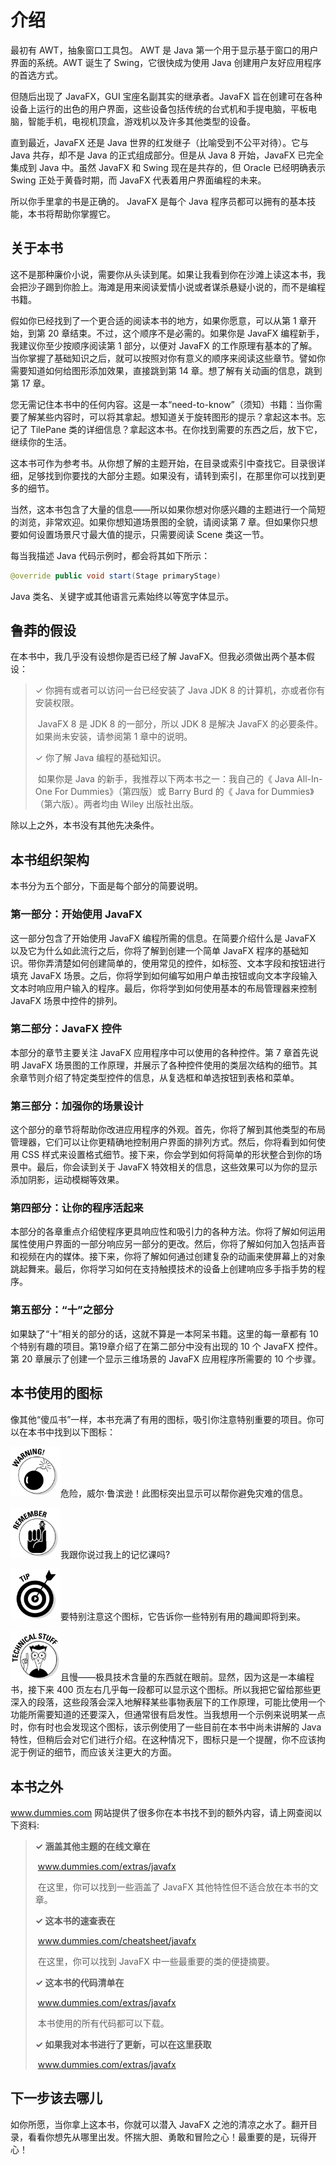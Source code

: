 # 介绍

最初有 AWT，抽象窗口工具包。 AWT 是 Java 第一个用于显示基于窗口的用户界面的系统。AWT 诞生了 Swing，它很快成为使用 Java 创建用户友好应用程序的首选方式。

但随后出现了 JavaFX，GUI 宝座名副其实的继承者。JavaFX 旨在创建可在各种设备上运行的出色的用户界面，这些设备包括传统的台式机和手提电脑，平板电脑，智能手机，电视机顶盒，游戏机以及许多其他类型的设备。

直到最近，JavaFX 还是 Java 世界的红发继子（比喻受到不公平对待）。它与 Java 共存，却不是 Java 的正式组成部分。但是从 Java 8 开始，JavaFX 已完全集成到 Java 中。虽然 JavaFX 和 Swing 现在是共存的，但 Oracle 已经明确表示 Swing 正处于黄昏时期，而 JavaFX 代表着用户界面编程的未来。

所以你手里拿的书是正确的。 JavaFX 是每个 Java 程序员都可以拥有的基本技能，本书将帮助你掌握它。

## 关于本书

这不是那种廉价小说，需要你从头读到尾。如果让我看到你在沙滩上读这本书，我会把沙子踢到你脸上。海滩是用来阅读爱情小说或者谋杀悬疑小说的，而不是编程书籍。

假如你已经找到了一个更合适的阅读本书的地方，如果你愿意，可以从第 1 章开始，到第 20 章结束。不过，这个顺序不是必需的。如果你是 JavaFX 编程新手，我建议你至少按顺序阅读第 1 部分，以便对 JavaFX 的工作原理有基本的了解。当你掌握了基础知识之后，就可以按照对你有意义的顺序来阅读这些章节。譬如你需要知道如何给图形添加效果，直接跳到第 14 章。想了解有关动画的信息，跳到第 17 章。

您无需记住本书中的任何内容。这是一本“need-to-know”（须知）书籍：当你需要了解某些内容时，可以将其拿起。想知道关于旋转图形的提示？拿起这本书。忘记了 TilePane 类的详细信息？拿起这本书。在你找到需要的东西之后，放下它，继续你的生活。

这本书可作为参考书。从你想了解的主题开始，在目录或索引中查找它。目录很详细，足够找到你要找的大部分主题。如果没有，请转到索引，在那里你可以找到更多的细节。

当然，这本书包含了大量的信息——所以如果你想对你感兴趣的主题进行一个简短的浏览，非常欢迎。如果你想知道场景图的全貌，请阅读第 7 章。但如果你只想要如何设置场景尺寸最大值的提示，只需要阅读 Scene 类这一节。

每当我描述 Java 代码示例时，都会将其如下所示：

```java
@override public void start(Stage primaryStage)
```

Java 类名、关键字或其他语言元素始终以等宽字体显示。

## 鲁莽的假设

在本书中，我几乎没有设想你是否已经了解 JavaFX。但我必须做出两个基本假设：

> ✓ 你拥有或者可以访问一台已经安装了 Java JDK 8 的计算机，亦或者你有安装权限。
>
> ​	JavaFX 8 是 JDK 8 的一部分，所以 JDK 8 是解决 JavaFX 的必要条件。如果尚未安装，请参阅第 1 章中的说明。
>
> ✓ 你了解 Java 编程的基础知识。
>
> ​	如果你是 Java 的新手，我推荐以下两本书之一：我自己的《 Java All-In-One For Dummies》（第四版）或 Barry Burd 的《 Java for Dummies》（第六版）。两者均由 Wiley 出版社出版。

除以上之外，本书没有其他先决条件。

## 本书组织架构

本书分为五个部分，下面是每个部分的简要说明。

### 第一部分：开始使用 JavaFX

这一部分包含了开始使用 JavaFX 编程所需的信息。在简要介绍什么是 JavaFX 以及它为什么如此流行之后，你将了解到创建一个简单 JavaFX 程序的基础知识。带你弄清楚如何创建简单的，使用常见的控件，如标签、文本字段和按钮进行填充 JavaFX 场景。之后，你将学到如何编写如用户单击按钮或向文本字段输入文本时响应用户输入的程序。最后，你将学到如何使用基本的布局管理器来控制 JavaFX 场景中控件的排列。

### 第二部分：JavaFX 控件

本部分的章节主要关注 JavaFX 应用程序中可以使用的各种控件。第 7 章首先说明 JavaFX 场景图的工作原理，并展示了各种控件使用的类层次结构的细节。其余章节则介绍了特定类型控件的信息，从复选框和单选按钮到表格和菜单。

### 第三部分：加强你的场景设计

这个部分的章节将帮助你改进应用程序的外观。首先，你将了解到其他类型的布局管理器，它们可以让你更精确地控制用户界面的排列方式。然后，你将看到如何使用 CSS 样式来设置格式细节。接下来，你会学到如何将简单的形状整合到你的场景中。最后，你会读到关于 JavaFX 特效相关的信息，这些效果可以为你的显示添加阴影，运动模糊等效果。

### 第四部分：让你的程序活起来

本部分的各章重点介绍使程序更具响应性和吸引力的各种方法。你将了解如何运用属性使用户界面的一部分响应另一部分的更改。然后，你将了解如何加入包括声音和视频在内的媒体。接下来，你将了解如何通过创建复杂的动画来使屏幕上的对象跳起舞来。最后，你将学习如何在支持触摸技术的设备上创建响应多手指手势的程序。

### 第五部分：“十”之部分

如果缺了“十”相关的部分的话，这就不算是一本阿呆书籍。这里的每一章都有 10 个特别有趣的项目。第19章介绍了在第二部分中没有出现的 10 个 JavaFX 控件。第 20 章展示了创建一个显示三维场景的 JavaFX 应用程序所需要的 10 个步骤。

## 本书使用的图标

像其他“傻瓜书”一样，本书充满了有用的图标，吸引你注意特别重要的项目。你可以在本书中找到以下图标：

<img src="assets/warning.png" width="80"/>危险，威尔·鲁滨逊！此图标突出显示可以帮你避免灾难的信息。

<img src="assets/remember.png" width="80"/>我跟你说过我上的记忆课吗?

<img src="assets/tip.png" width="80"/>要特别注意这个图标，它告诉你一些特别有用的趣闻即将到来。

<img src="assets/technical-stuff.png" width="80"/>且慢——极具技术含量的东西就在眼前。显然，因为这是一本编程书，接下来 400 页左右几乎每一段都可以显示这个图标。所以我把它留给那些更深入的段落，这些段落会深入地解释某些事物表层下的工作原理，可能比使用一个功能所需要知道的还要深入，但通常很有启发性。当我想用一个示例来说明某一点时，你有时也会发现这个图标，该示例使用了一些目前在本书中尚未讲解的 Java 特性，但稍后会对它们进行介绍。在这种情况下，图标只是一个提醒，你不应该拘泥于例证的细节，而应该关注更大的方面。

## 本书之外

www.dummies.com 网站提供了很多你在本书找不到的额外内容，请上网查阅以下资料:

> **✓ 涵盖其他主题的在线文章在**
>
> ​	www.dummies.com/extras/javafx
>
> ​	在这里，你可以找到一些涵盖了 JavaFX 其他特性但不适合放在本书的文章。
>
> **✓ 这本书的速查表在**
>
> ​	www.dummies.com/cheatsheet/javafx
>
> ​	在这里，你可以找到 JavaFX 中一些最重要的类的便捷摘要。
>
> **✓ 这本书的代码清单在**
>
> ​	www.dummies.com/extras/javafx
>
> ​	本书使用的所有代码都可以下载。
>
> **✓ 如果我对本书进行了更新，可以在这里获取**
>
> ​	www.dummies.com/extras/javafx

## 下一步该去哪儿

如你所愿，当你拿上这本书，你就可以潜入 JavaFX 之池的清凉之水了。翻开目录，看看你想先从哪里出发。怀揣大胆、勇敢和冒险之心！最重要的是，玩得开心！